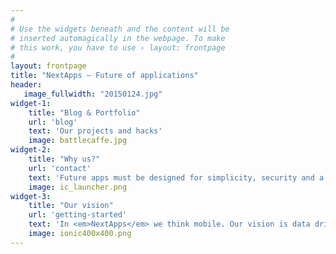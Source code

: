 ```yaml
---
#
# Use the widgets beneath and the content will be
# inserted automagically in the webpage. To make
# this work, you have to use › layout: frontpage
#
layout: frontpage
title: "NextApps – Future of applications"
header:
   image_fullwidth: "20150124.jpg"
widget-1:
    title: "Blog & Portfolio"
    url: 'blog'
    text: 'Our projects and hacks'
    image: battlecaffe.jpg
widget-2:
    title: "Why us?"
    url: 'contact'
    text: 'Future apps must be designed for simplicity, security and a satisfying. Tell us what you need via Twitter <a  href="http://twitter.com/michalolczak">@michalolczak</a> or <b> contact form: </b>'
    image: ic_launcher.png
widget-3:
    title: "Our vision"
    url: 'getting-started'
    text: 'In <em>NextApps</em> we think mobile. Our vision is data driven world with apps that helps us being better.'
    image: ionic400x400.png
---
```



<!--div id="videoModal" class="reveal-modal large" data-reveal="">
  <div class="flex-video widescreen vimeo" style="display: block;">
    <iframe width="1280" height="720" src="https://www.youtube.com/embed/3b5zCFSmVvU" frameborder="0" allowfullscreen></iframe>
  </div>
  <a class="close-reveal-modal">&#215;</a>
</div-->
